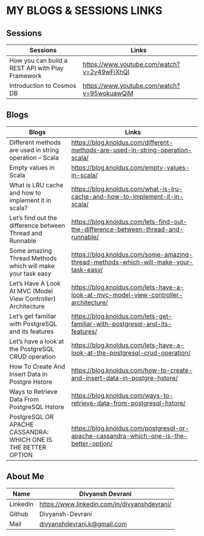 # MY BLOGS & SESSIONS LINKS

## Sessions

| Sessions | Links |
| ------ | ------ |
| How you can build a REST API with Play Framework | https://www.youtube.com/watch?v=2y49wFiXhQI |
| Introduction to Cosmos DB | https://www.youtube.com/watch?v=95wokuawQjM|

## Blogs
| Blogs | Links |
| ------ | ------ |
| Different methods are used in string operation – Scala | https://blog.knoldus.com/different-methods-are-used-in-string-operation-scala/ |
| Empty values in Scala | https://blog.knoldus.com/empty-values-in-scala/|
| What is LRU cache and how to implement it in scala? | https://blog.knoldus.com/what-is-lru-cache-and-how-to-implement-it-in-scala/ |
| Let’s find out the difference between Thread and Runnable | https://blog.knoldus.com/lets-find-out-the-difference-between-thread-and-runnable/|
| Some amazing Thread Methods which will make your task easy | https://blog.knoldus.com/some-amazing-thread-methods-which-will-make-your-task-easy/|
| Let’s Have A Look At MVC (Model View Controller) Architecture | https://blog.knoldus.com/lets-have-a-look-at-mvc-model-view-controller-architecture/|
| Let’s get familiar with PostgreSQL and its features | https://blog.knoldus.com/lets-get-familiar-with-postgresql-and-its-features/ |
| Let’s have a look at the PostgreSQL CRUD operation | https://blog.knoldus.com/lets-have-a-look-at-the-postgresql-crud-operation/|
| How To Create And Insert Data In Postgre Hstore | https://blog.knoldus.com/how-to-create-and-insert-data-in-postgre-hstore/ |
| Ways to Retrieve Data From PostgreSQL Hstore | https://blog.knoldus.com/ways-to-retrieve-data-from-postgresql-hstore/|
| PostgreSQL OR APACHE CASSANDRA: WHICH ONE IS THE BETTER OPTION | https://blog.knoldus.com/postgresql-or-apache-cassandra-which-one-is-the-better-option/ |

## About Me
| Name                    | Divyansh Devrani                                               |
|-------------------------|----------------------------------------------------------------|
| Linkedin                | https://www.linkedin.com/in/divyanshdevrani/         |
| Github                  | Divyansh-Devrani                                               |
| Mail                    | divyanshdevrani.k@gmail.com                                    |

